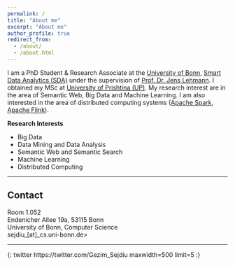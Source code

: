 ```yaml
---
permalink: /
title: "About me"
excerpt: "About me"
author_profile: true
redirect_from: 
  - /about/
  - /about.html
---
```


I am a PhD Student & Research Associate at the [University of Bonn](https://www.uni-bonn.de/), [Smart Data Analytics (SDA)](http://sda.tech) under the supervision of [Prof. Dr. Jens Lehmann](http://jens-lehmann.org/). I obtained my MSc at [University of Prishtina (UP)](http://uni-pr.edu/). My research interest are in the area of Semantic Web, Big Data and Machine Learning. I am also interested in the area of distributed computing systems ([Apache Spark](http://spark.apache.org/), [Apache Flink](http://flink.apache.org/)).

**Research Interests**
 * Big Data
 * Data Mining and Data Analysis
 * Semantic Web and Semantic Search
 * Machine Learning
 * Distributed Computing
<hr>

**Contact**
------
Room 1.052  
Endenicher Allee 19a, 53115 Bonn  
University of Bonn, Computer Science  
sejdiu_[at]_cs.uni-bonn.de>
<hr>
{: twitter https://twitter.com/Gezim_Sejdiu maxwidth=500 limit=5 :}